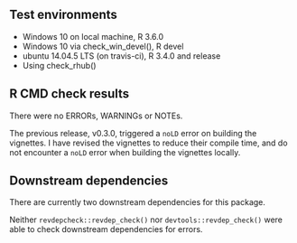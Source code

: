 ## Test environments
* Windows 10 on local machine, R 3.6.0
* Windows 10 via check_win_devel(), R devel
* ubuntu 14.04.5 LTS (on travis-ci), R 3.4.0 and release
* Using check_rhub()

## R CMD check results
There were no ERRORs, WARNINGs or NOTEs.

The previous release, v0.3.0, triggered a ` noLD ` error on building the vignettes.
I have revised the vignettes to reduce their compile time, and do not encounter
a `noLD` error when building the vignettes locally.

## Downstream dependencies
There are currently two downstream dependencies for this package.

Neither `revdepcheck::revdep_check()` nor 
`devtools::revdep_check()` were able to check downstream dependencies for 
errors.
